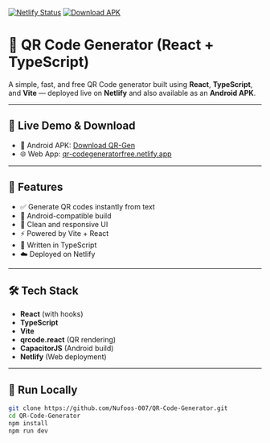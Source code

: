 [![Netlify Status](https://api.netlify.com/api/v1/badges/6b49cc9e-d5c9-48a9-8a2c-548a6f9e4a49/deploy-status)](https://qr-codegeneratorfree.netlify.app)
[![Download APK](https://img.shields.io/badge/Download-APK-blue?logo=android&logoColor=white)](https://github.com/Nufoos-007/QR-Code-Generator/releases/download/apk-v1/app-debug.apk)

# 🔳 QR Code Generator (React + TypeScript)

A simple, fast, and free QR Code generator built using **React**, **TypeScript**, and **Vite** — deployed live on **Netlify** and also available as an **Android APK**.

---

## 🔗 Live Demo & Download

- 📱 Android APK: [Download QR-Gen](https://github.com/Nufoos-007/QR-Code-Generator/releases/download/apk-v1/app-debug.apk)
- 🌐 Web App: [qr-codegeneratorfree.netlify.app](https://qr-codegeneratorfree.netlify.app)

---

## 🚀 Features

- ✅ Generate QR codes instantly from text
- 📱 Android-compatible build
- 🎨 Clean and responsive UI
- ⚡ Powered by Vite + React
- 🧠 Written in TypeScript
- ☁️ Deployed on Netlify

---

## 🛠 Tech Stack

- **React** (with hooks)
- **TypeScript**
- **Vite**
- **qrcode.react** (QR rendering)
- **CapacitorJS** (Android build)
- **Netlify** (Web deployment)

---

## 🧪 Run Locally

```bash
git clone https://github.com/Nufoos-007/QR-Code-Generator.git
cd QR-Code-Generator
npm install
npm run dev